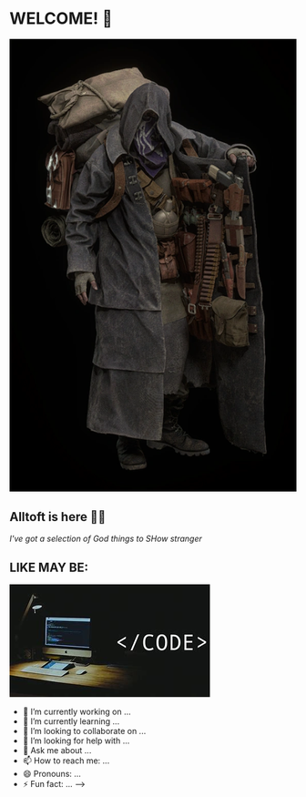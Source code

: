 # WELCOME! 👋
![alt text](Merchant_RE4_remake.webp)

## Alltoft is here 🐱‍👤

*I've got a selection of God things to SHow stranger*

## LIKE MAY BE:

![Full stack development](download.jpg)

- 🔭 I’m currently working on ...
- 🌱 I’m currently learning ...
- 👯 I’m looking to collaborate on ...
- 🤔 I’m looking for help with ...
- 💬 Ask me about ...
- 📫 How to reach me: ...
- 😄 Pronouns: ...
- ⚡ Fun fact: ...
-->
